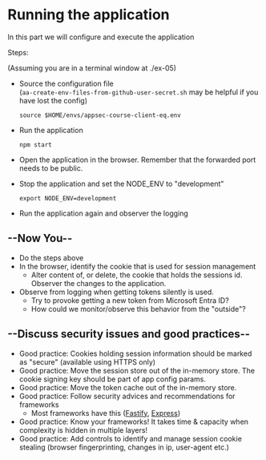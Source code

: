 # Running the application

In this part we will configure and execute the application

Steps:

(Assuming you are in a terminal window at ./ex-05)
  
* Source the configuration file</br>(`aa-create-env-files-from-github-user-secret.sh` may be helpful if you have lost the config)
  
    ```shell
    source $HOME/envs/appsec-course-client-eq.env
    ```

* Run the application 

    ```shell
    npm start
    ```

* Open the application in the browser. Remember that the forwarded port needs to be public.
* Stop the application and set the NODE_ENV to "development"

    ```shell
    export NODE_ENV=development
    ```

* Run the application again and observer the logging

## --Now You--

* Do the steps above
* In the browser, identify the cookie that is used for session management
  * Alter content of, or delete, the cookie that holds the sessions id. Observer the changes to the application.
* Observe from logging when getting tokens silently is used. 
  * Try to provoke getting a new token from Microsoft Entra ID?
  * How could we monitor/observe this behavior from the "outside"?

## --Discuss security issues and good practices--

* Good practice: Cookies holding session information should be marked as "secure" (available using HTTPS only)
* Good practice: Move the session store out of the in-memory store. The cookie signing key should be part of app config params.
* Good practice: Move the token cache out of the in-memory store.
* Good practice: Follow security advices and recommendations for frameworks
  * Most frameworks have this ([Fastify](https://www.fastify.io/docs/latest/Guides/Recommendations/), [Express](https://expressjs.com/en/advanced/best-practice-security.html))
* Good practice: Know your frameworks! It takes time & capacity when complexity is hidden in multiple layers!
* Good practice: Add controls to identify and manage session cookie stealing (browser fingerprinting, changes in ip, user-agent etc.)
